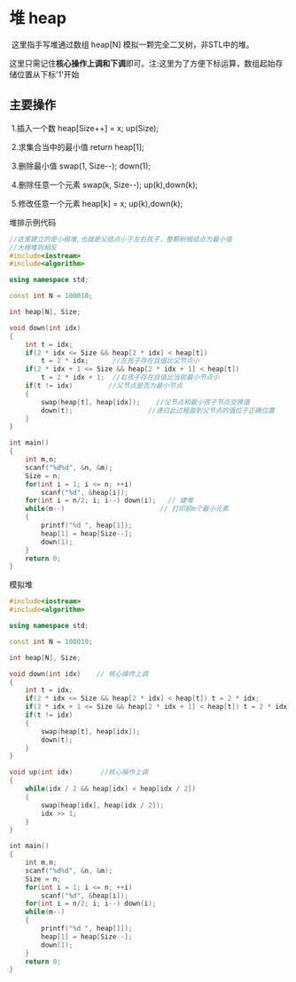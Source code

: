 # 堆 heap

​	这里指手写堆通过数组 heap[N] 模拟一颗完全二叉树，非STL中的堆。

​	这里只需记住**核心操作上调和下调**即可。注:这里为了方便下标运算，数组起始存储位置从下标'1'开始

## 主要操作

​	 1.插入一个数 					heap[Size++] = x; up(Size);

​	 2.求集合当中的最小值	   return heap[1];	

​	 3.删除最小值					  swap(1, Size--); down(1);

​	 4.删除任意一个元素		   swap(k, Size--); up(k),down(k);

​	 5.修改任意一个元素		    heap[k] = x; up(k),down(k);



堆排示例代码

```C++
//这里建立的是小根堆,也就是父结点小于左右孩子，整颗树根结点为最小值
//大根堆则相反
#include<iostream>
#include<algorithm>

using namespace std;

const int N = 100010;

int heap[N], Size;

void down(int idx)        
{
    int t = idx;
    if(2 * idx <= Size && heap[2 * idx] < heap[t]) 
        t = 2 * idx;   	  //左孩子存在且值比父节点小
    if(2 * idx + 1 <= Size && heap[2 * idx + 1] < heap[t]) 
        t = 2 * idx + 1;  //右孩子存在且值比当前最小节点小
    if(t != idx)		 //父节点是否为最小节点
    {
        swap(heap[t], heap[idx]);    //父节点和最小孩子节点交换值
        down(t);				   //递归此过程直到父节点的值位于正确位置	
    }
}

int main()
{
    int m,n;
    scanf("%d%d", &n, &m);
    Size = n;
    for(int i = 1; i <= n; ++i)
        scanf("%d", &heap[i]);
    for(int i = n/2; i; i--) down(i);   // 建堆
    while(m--)					      // 打印前m个最小元素	
    {
        printf("%d ", heap[1]);
        heap[1] = heap[Size--];
        down(1);
    }
    return 0;
}
```

 

模拟堆

```C++
#include<iostream>
#include<algorithm>

using namespace std;

const int N = 100010;

int heap[N], Size;

void down(int idx)    // 核心操作上调
{
    int t = idx;
    if(2 * idx <= Size && heap[2 * idx] < heap[t]) t = 2 * idx;
    if(2 * idx + 1 <= Size && heap[2 * idx + 1] < heap[t]) t = 2 * idx + 1;
    if(t != idx)
    {
        swap(heap[t], heap[idx]);
        down(t);
    }
}

void up(int idx)       //核心操作上调
{
    while(idx / 2 && heap[idx] < heap[idx / 2])
    {
        swap(heap[idx], heap[idx / 2]);
        idx >> 1;
    }
}

int main()
{
    int m,n;
    scanf("%d%d", &n, &m);
    Size = n;
    for(int i = 1; i <= n; ++i)
        scanf("%d", &heap[i]);
    for(int i = n/2; i; i--) down(i);
    while(m--)
    {
        printf("%d ", heap[1]);
        heap[1] = heap[Size--];
        down(1);
    }
    return 0;
}
```

